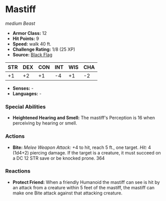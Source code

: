 # Mastiff

*medium* *Beast*

- **Armor Class:** 12
- **Hit Points:** 9 
- **Speed:** walk 40 ft.
- **Challenge Rating:** 1/8 (25 XP)
- **Source:** [Black Flag](https://koboldpress.com/kpstore/product/tovrpg-pg-mv/)

| STR | DEX | CON | INT | WIS | CHA |
| --- | --- | --- | --- | --- | --- |
| +1 | +2 | +1 | -4 | +1 | -2 |

- **Senses:** -
- **Languages:** -

### Special Abilities

- **Heightened Hearing and Smell:** The mastiff's Perception is 16 when perceiving by hearing or smell.

### Actions

- **Bite:** _Melee Weapon Attack:_ +4 to hit, reach 5 ft., one target. _Hit:_ 4 (1d4+2) piercing damage. If the target is a creature, it must succeed on a DC 12 STR save or be knocked prone. 364

### Reactions

- **Protect Friend:** When a friendly Humanoid the mastiff can see is hit by an attack from a creature within 5 feet of the mastiff, the mastiff can make one Bite attack against that attacking creature.
